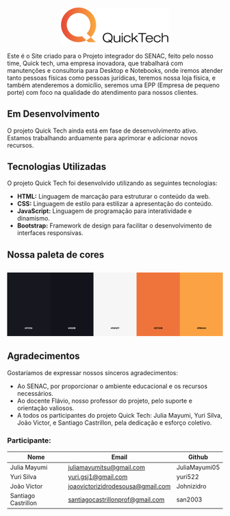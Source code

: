 <p align="center">
  <img src="UC4/Imagens/QT_blb.png" width="50%">
</p>

Este é o Site criado para o Projeto integrador do SENAC, feito pelo nosso time, Quick tech, uma empresa inovadora, que trabalhará com manutenções e consultoria para Desktop e Notebooks, onde iremos atender tanto pessoas físicas como pessoas jurídicas, teremos nossa loja física, e também atenderemos a domicílio, seremos uma EPP (Empresa de pequeno porte) com foco na qualidade do atendimento para nossos clientes.

## Em Desenvolvimento
O projeto Quick Tech ainda está em fase de desenvolvimento ativo. Estamos trabalhando arduamente para aprimorar e adicionar novos recursos.

## Tecnologias Utilizadas
O projeto Quick Tech foi desenvolvido utilizando as seguintes tecnologias:

- **HTML:** Linguagem de marcação para estruturar o conteúdo da web.
- **CSS:** Linguagem de estilo para estilizar a apresentação do conteúdo.
- **JavaScript:** Linguagem de programação para interatividade e dinamismo.
- **Bootstrap:** Framework de design para facilitar o desenvolvimento de interfaces responsivas.

## Nossa paleta de cores

![Paletadecores](UC4/Imagens/Paleta_de_cores.png)
---

## Agradecimentos
Gostaríamos de expressar nossos sinceros agradecimentos:

- Ao SENAC, por proporcionar o ambiente educacional e os recursos necessários.
- Ao docente Flávio, nosso professor do projeto, pelo suporte e orientação valiosos.
- A todos os participantes do projeto Quick Tech: Julia Mayumi, Yuri Silva, João Victor, e Santiago Castrillon, pela dedicação e esforço coletivo.

### Participante: 
|Nome|Email|Github|
| -------- | -------- | -------- |
|Julia Mayumi|juliamayumitsu@gmail.com|JuliaMayumi05|
|Yuri Silva|yuri.gsj1@gmail.com|yuri522|
|João Victor| joaovictorizidrodesousa@gmail.com|Johnizidro|
|Santiago Castrillon|santiagocastrillonprof@gmail.com|san2003|
